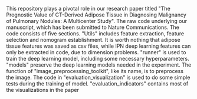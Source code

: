 This repository plays a pivotal role in our research paper titled "The Prognostic Value of CT-Derived Adipose Tissue in Diagnosing Malignancy of Pulmonary Nodules: A Multicenter Study". 
The raw code underlying our manuscript, which has been submitted to Nature Communications.
The code consists of five sections. 
"Utils" includes feature extraction, feature selection and nomogram establishment. 
It is worth nothing that adipose tissue features was saved as csv files, while IPN deep learning features can only be extracted in code, due to dimension problems.
"runner" is used to train the deep learning model, including some necessary hyperparameters.
"models" preserve the deep learning models needed in the experiment.
The function of "image_preprocessing_toolkit", like its name, is to preprocess the image.
The code in "evaluation_visualization" is used to do some simple tests during the training of model.
"evaluation_indicators" contains most of the visualizations in the paper
